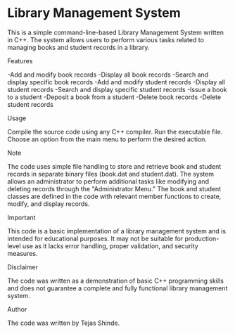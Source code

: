 # Library Management System

This is a simple command-line-based Library Management System written in C++. The system allows users to perform various tasks related to managing books and student records in a library.

Features

-Add and modify book records
-Display all book records
-Search and display specific book records
-Add and modify student records
-Display all student records
-Search and display specific student records
-Issue a book to a student
-Deposit a book from a student
-Delete book records
-Delete student records

Usage

Compile the source code using any C++ compiler.
Run the executable file.
Choose an option from the main menu to perform the desired action.

Note

The code uses simple file handling to store and retrieve book and student records in separate binary files (book.dat and student.dat).
The system allows an administrator to perform additional tasks like modifying and deleting records through the "Administrator Menu."
The book and student classes are defined in the code with relevant member functions to create, modify, and display records.

Important

This code is a basic implementation of a library management system and is intended for educational purposes. It may not be suitable for production-level use as it lacks error handling, proper validation, and security measures.

Disclaimer

The code was written as a demonstration of basic C++ programming skills and does not guarantee a complete and fully functional library management system.

Author

The code was written by Tejas Shinde.

